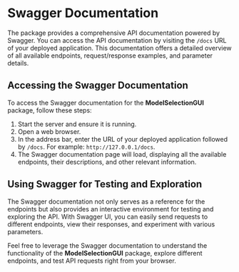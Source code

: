 # Swagger Documentation

The package provides a comprehensive API documentation powered by Swagger. You can access the API documentation by visiting the `/docs` URL of your deployed application. This documentation offers a detailed overview of all available endpoints, request/response examples, and parameter details.

## Accessing the Swagger Documentation

To access the Swagger documentation for the **ModelSelectionGUI** package, follow these steps:

1. Start the server and ensure it is running.
2. Open a web browser.
3. In the address bar, enter the URL of your deployed application followed by `/docs`. For example: `http://127.0.0.1/docs`.
4. The Swagger documentation page will load, displaying all the available endpoints, their descriptions, and other relevant information.

## Using Swagger for Testing and Exploration

The Swagger documentation not only serves as a reference for the endpoints but also provides an interactive environment for testing and exploring the API. With Swagger UI, you can easily send requests to different endpoints, view their responses, and experiment with various parameters.

Feel free to leverage the Swagger documentation to understand the functionality of the **ModelSelectionGUI** package, explore different endpoints, and test API requests right from your browser.
